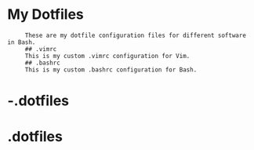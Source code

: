  # My Dotfiles
         These are my dotfile configuration files for different software in Bash.
         ## .vimrc
         This is my custom .vimrc configuration for Vim.
         ## .bashrc
         This is my custom .bashrc configuration for Bash.

# -.dotfiles
# .dotfiles
